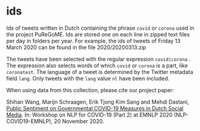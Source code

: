 # ids

Ids of tweets written in Dutch containing the phrase `covid` or `corona` used in the project PuReGoME. Ids are stored one on each line in zipped text files per day in folders per year. For example, the ids of tweets of Friday 13 March 2020 can be found in the file 2020/20200313.zip

The tweets have been selected with the regular expression `covid|corona` . The expression also selects words of which `covid` or `corona` is a part, like `coronatest`. The language of a tweet is determined by the Twitter metadata field `lang`. Only tweets with the `lang` value `nl` have been included.
 
When using data from this collection, please cite our project paper:

Shihan Wang, Marijn Schraagen, Erik Tjong Kim Sang and Mehdi Dastani, [Public Sentiment on Governmental COVID-19 Measures in Dutch Social Media](https://www.aclweb.org/anthology/2020.nlpcovid19-2.17/). In: Workshop on NLP for COVID-19 (Part 2) at EMNLP 2020 (NLP-COVID19-EMNLP), 20 November 2020.
